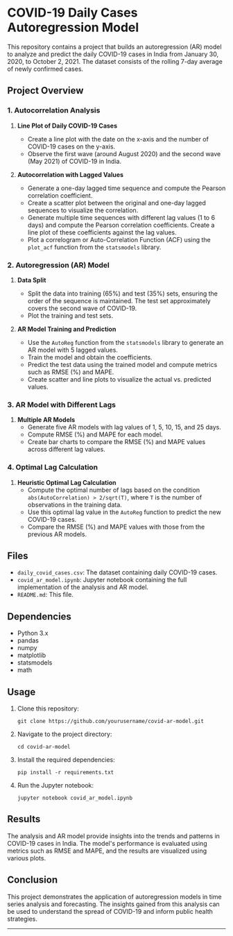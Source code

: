 
# COVID-19 Daily Cases Autoregression Model

This repository contains a project that builds an autoregression (AR) model to analyze and predict the daily COVID-19 cases in India from January 30, 2020, to October 2, 2021. The dataset consists of the rolling 7-day average of newly confirmed cases.

## Project Overview

### 1. Autocorrelation Analysis

1. **Line Plot of Daily COVID-19 Cases**
    - Create a line plot with the date on the x-axis and the number of COVID-19 cases on the y-axis.
    - Observe the first wave (around August 2020) and the second wave (May 2021) of COVID-19 in India.

2. **Autocorrelation with Lagged Values**
    - Generate a one-day lagged time sequence and compute the Pearson correlation coefficient.
    - Create a scatter plot between the original and one-day lagged sequences to visualize the correlation.
    - Generate multiple time sequences with different lag values (1 to 6 days) and compute the Pearson correlation coefficients. Create a line plot of these coefficients against the lag values.
    - Plot a correlogram or Auto-Correlation Function (ACF) using the `plot_acf` function from the `statsmodels` library.

### 2. Autoregression (AR) Model

1. **Data Split**
    - Split the data into training (65%) and test (35%) sets, ensuring the order of the sequence is maintained. The test set approximately covers the second wave of COVID-19.
    - Plot the training and test sets.

2. **AR Model Training and Prediction**
    - Use the `AutoReg` function from the `statsmodels` library to generate an AR model with 5 lagged values.
    - Train the model and obtain the coefficients.
    - Predict the test data using the trained model and compute metrics such as RMSE (%) and MAPE.
    - Create scatter and line plots to visualize the actual vs. predicted values.

### 3. AR Model with Different Lags

1. **Multiple AR Models**
    - Generate five AR models with lag values of 1, 5, 10, 15, and 25 days.
    - Compute RMSE (%) and MAPE for each model.
    - Create bar charts to compare the RMSE (%) and MAPE values across different lag values.

### 4. Optimal Lag Calculation

1. **Heuristic Optimal Lag Calculation**
    - Compute the optimal number of lags based on the condition `abs(AutoCorrelation) > 2/sqrt(T)`, where `T` is the number of observations in the training data.
    - Use this optimal lag value in the `AutoReg` function to predict the new COVID-19 cases.
    - Compare the RMSE (%) and MAPE values with those from the previous AR models.

## Files

- `daily_covid_cases.csv`: The dataset containing daily COVID-19 cases.
- `covid_ar_model.ipynb`: Jupyter notebook containing the full implementation of the analysis and AR model.
- `README.md`: This file.

## Dependencies

- Python 3.x
- pandas
- numpy
- matplotlib
- statsmodels
- math

## Usage

1. Clone this repository:
    ```
    git clone https://github.com/yourusername/covid-ar-model.git
    ```

2. Navigate to the project directory:
    ```
    cd covid-ar-model
    ```

3. Install the required dependencies:
    ```
    pip install -r requirements.txt
    ```

4. Run the Jupyter notebook:
    ```
    jupyter notebook covid_ar_model.ipynb
    ```

## Results

The analysis and AR model provide insights into the trends and patterns in COVID-19 cases in India. The model's performance is evaluated using metrics such as RMSE and MAPE, and the results are visualized using various plots.

## Conclusion

This project demonstrates the application of autoregression models in time series analysis and forecasting. The insights gained from this analysis can be used to understand the spread of COVID-19 and inform public health strategies.

---
